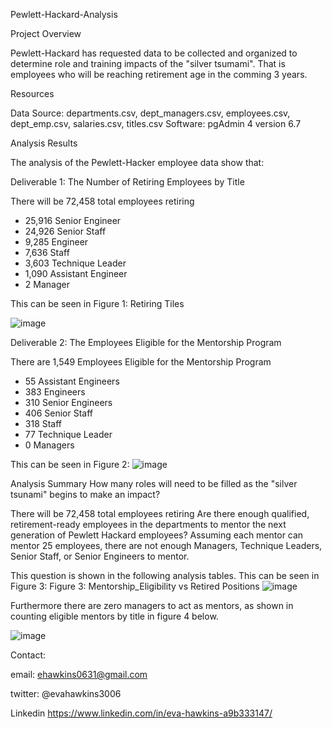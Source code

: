 Pewlett-Hackard-Analysis

Project Overview

Pewlett-Hackard has requested data to be collected and organized to determine role and training impacts of the "silver tsumami". That is employees who will be reaching retirement age in the comming 3 years.

Resources

Data Source: departments.csv, dept_managers.csv, employees.csv, dept_emp.csv, salaries.csv, titles.csv
Software: pgAdmin 4 version 6.7

Analysis Results

The analysis of the Pewlett-Hacker employee data show that:

Deliverable 1: The Number of Retiring Employees by Title


There will be 72,458 total employees retiring
* 25,916 Senior Engineer
* 24,926 Senior Staff
* 9,285 Engineer
* 7,636 Staff
* 3,603 Technique Leader
* 1,090 Assistant Engineer
* 2 Manager 

This can be seen in Figure 1:  Retiring Tiles


![image](https://user-images.githubusercontent.com/101227930/180602291-32a1923e-3b18-4156-a2be-e6b72b3f3024.png)

Deliverable 2: The Employees Eligible for the Mentorship Program

There are 1,549 Employees Eligible for the Mentorship Program
* 55 Assistant Engineers
* 383 Engineers
* 310 Senior Engineers
* 406 Senior Staff
* 318 Staff
* 77 Technique Leader
* 0 Managers 

This can be seen in Figure 2:
![image](https://user-images.githubusercontent.com/101227930/180602277-67b3555f-f4be-47bf-b2a3-b700071a60ad.png)


Analysis Summary
How many roles will need to be filled as the "silver tsunami" begins to make an impact?

There will be 72,458 total employees retiring Are there enough qualified, retirement-ready employees in the departments to mentor the next generation of Pewlett Hackard employees?
Assuming each mentor can mentor 25 employees, there are not enough Managers, Technique Leaders, Senior Staff, or Senior Engineers to mentor.

This question is shown in the following analysis tables. This can be seen in Figure 3:
Figure 3:
Mentorship_Eligibility vs Retired Positions
![image](https://user-images.githubusercontent.com/101227930/180602314-3c2ff182-f43d-4cd8-8a0c-e973e845edb4.png)

Furthermore there are zero managers to act as mentors, as shown in counting eligible mentors by title in figure 4 below.

![image](https://user-images.githubusercontent.com/101227930/180602459-196174b4-c79f-49ec-b81a-ad1799b53c6e.png)



Contact:

email: ehawkins0631@gmail.com

twitter: @evahawkins3006

Linkedin https://www.linkedin.com/in/eva-hawkins-a9b333147/
